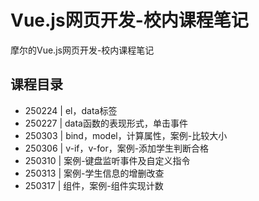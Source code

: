 # Vue.js网页开发-校内课程笔记
摩尔的Vue.js网页开发-校内课程笔记
## 课程目录
* 250224 | el，data标签
* 250227 | data函数的表现形式，单击事件
* 250303 | bind，model，计算属性，案例-比较大小
* 250306 | v-if，v-for，案例-添加学生判断合格
* 250310 | 案例-键盘监听事件及自定义指令
* 250313 | 案例-学生信息的增删改查
* 250317 | 组件，案例-组件实现计数